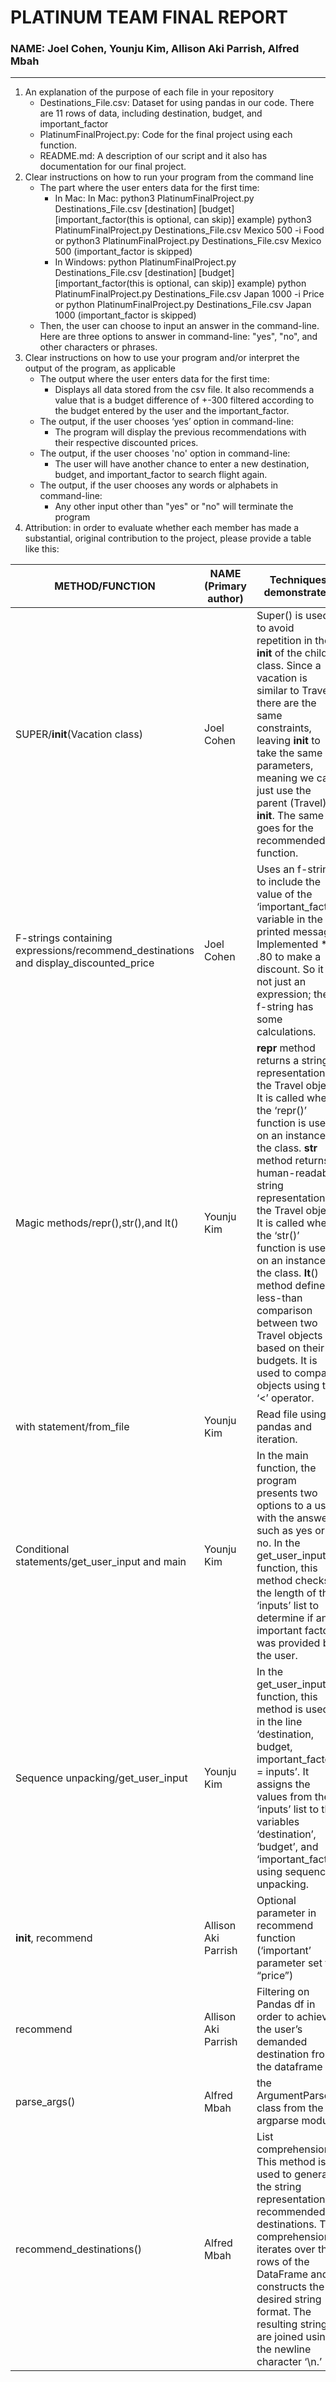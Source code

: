 # PLATINUM TEAM FINAL REPORT
### NAME: Joel Cohen, Younju Kim, Allison Aki Parrish, Alfred Mbah
- - -
1.  An explanation of the purpose of each file in your repository
    * Destinations_File.csv: Dataset for using pandas in our code. There are 11 rows of data, including destination, budget, and important_factor
    * PlatinumFinalProject.py: Code for the final project using each function.
    * README.md: A description of our script and it also has documentation for our final project.
2. Clear instructions on how to run your program from the command line
    * The part where the user enters data for the first time:
      * In Mac: In Mac: python3 PlatinumFinalProject.py Destinations_File.csv [destination] [budget] [important_factor(this is optional, can skip)] example) python3 PlatinumFinalProject.py Destinations_File.csv Mexico 500 -i Food or python3 PlatinumFinalProject.py Destinations_File.csv Mexico 500 (important_factor is skipped)
      * In Windows: python PlatinumFinalProject.py Destinations_File.csv [destination] [budget] [important_factor(this is optional, can skip)] example) python PlatinumFinalProject.py Destinations_File.csv Japan 1000 -i Price or python PlatinumFinalProject.py Destinations_File.csv Japan 1000 (important_factor is skipped)
    * Then, the user can choose to input an answer in the command-line. Here are three options to answer in command-line: "yes", "no", and other characters or phrases.
3. Clear instructions on how to use your program and/or interpret the output of the program, as applicable
    * The output where the user enters data for the first time:
      * Displays all data stored from the csv file. It also recommends a value that is a budget difference of +-300 filtered according to the budget entered by the user and the important_factor.
    * The output, if the user chooses ‘yes’ option in command-line:
      * The program will display the previous recommendations with their respective discounted prices.
    * The output, if the user chooses 'no' option in command-line:
      * The user will have another chance to enter a new destination, budget, and important_factor to search flight again.
    * The output, if the user chooses any words or alphabets in command-line:
      * Any other input other than "yes" or "no" will terminate the program
4. Attribution: in order to evaluate whether each member has made a substantial, original contribution to the project, please provide a table like this:

|METHOD/FUNCTION|NAME (Primary author)|Techniques demonstrated|
|------|---|---|
|SUPER/__init__(Vacation class)|Joel Cohen|Super() is used to avoid repetition in the __init__ of the child class. Since a vacation is similar to Travel, there are the same constraints, leaving __init__ to take the same parameters, meaning we can just use the parent (Travel) __init__. The same goes for the recommended function.|
|F-strings containing expressions/recommend_destinations and display_discounted_price|Joel Cohen|Uses an f-string to include the value of the ‘important_factor’ variable in the printed message. Implemented * .80 to make a discount. So it is not just an expression; the f-string has some calculations.|
|Magic methods/repr(),str(),and lt()|Younju Kim|__repr__ method returns a string representation of the Travel object. It is called when the ‘repr()’ function is used on an instance of the class. __str__ method returns a human-readable string representation of the Travel object. It is called when the ‘str()’ function is used on an instance of the class. __lt__() method defines a less-than comparison between two Travel objects based on their budgets. It is used to compare objects using the ‘<’ operator.|
|with statement/from_file|Younju Kim|Read file using pandas and iteration.|
|Conditional statements/get_user_input and main|Younju Kim|In the main function, the program presents two options to a user with the answer such as yes or no. In the get_user_input function, this method checks the length of the ‘inputs’ list to determine if an important factor was provided by the user.|
|Sequence unpacking/get_user_input|Younju Kim|In the get_user_input function, this method is used in the line ‘destination, budget, important_factor = inputs’. It assigns the values from the ‘inputs’ list to the variables ‘destination’, ‘budget’, and ‘important_factor’ using sequence unpacking.|
|__init__, recommend|Allison Aki Parrish|Optional parameter in recommend function (‘important’ parameter set to “price”)|
|recommend|Allison Aki Parrish|Filtering on Pandas df in order to achieve the user’s demanded destination from the dataframe|
|parse_args()|Alfred Mbah|the ArgumentParser class from the argparse module|
|recommend_destinations()|Alfred Mbah| List comprehension: This method is used to generate the string representation of recommended destinations. The comprehension iterates over the rows of the DataFrame and constructs the desired string format. The resulting strings are joined using the newline character ‘\n.’|
